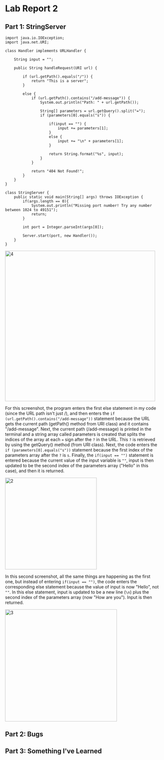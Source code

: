 # Lab Report 2


## Part 1: StringServer
```
import java.io.IOException;
import java.net.URI;

class Handler implements URLHandler {

    String input = "";

    public String handleRequest(URI url) {
        
        if (url.getPath().equals("/")) {
            return "This is a server";
        }

        else {
            if (url.getPath().contains("/add-message")) {
                System.out.println("Path: " + url.getPath());

                String[] parameters = url.getQuery().split("=");
                if (parameters[0].equals("s")) {

                    if(input == "") {
                        input += parameters[1];
                    }
                    else {
                        input += "\n" + parameters[1];
                    }

                    return String.format("%s", input);
                }
            }

            return "404 Not Found!";
        } 
    }
}

class StringServer {
    public static void main(String[] args) throws IOException {
        if(args.length == 0){
            System.out.println("Missing port number! Try any number between 1024 to 49151");
            return;
        }

        int port = Integer.parseInt(args[0]);

        Server.start(port, new Handler());
    }
}
```
<img width="490" alt="4" src="https://user-images.githubusercontent.com/88350907/233804050-7250493b-a2eb-420c-9c51-9f028d28faf7.png">

For this screenshot, the program enters the first else statement in my code (since the URL path isn't just /), and then enters the `if (url.getPath().contains("/add-message"))` statement because the URL gets the current path (getPath() method from URI class) and it contains "/add-message". Next, the current path (/add-message) is printed in the terminal and a string array called parameters is created that splits the indices of the array at each `=` sign after the `?` in the URL. This `?` is retrieved by using the getQuery() method (from URI class). Next, the code enters the `if (parameters[0].equals("s"))` statement because the first index of the parameters array after the `?` is `s`. Finally, the `if(input == "")` statement is entered because the current value of the input variable is `""`, input is then updated to be the second index of the parameters array ("Hello" in this case), and then it is returned.

<img width="299" alt="2" src="https://user-images.githubusercontent.com/88350907/233803970-bcb859d6-88f6-45e2-ade0-8d0e2f08bd99.png">

In this second screenshot, all the same things are happening as the first one, but instead of entering `if(input == "")`, the code enters the corresponding else statement because the value of input is now "Hello", not `""`. In this else statement, input is updated to be a new line (`\n`) plus the second index of the parameters array (now "How are you"). Input is then returned.

<img width="365" alt="3" src="https://user-images.githubusercontent.com/88350907/233803976-b70dabf5-6d91-4bf5-b18d-816435e455b5.png">


## Part 2: Bugs


## Part 3: Something I've Learned
